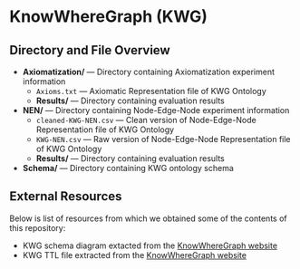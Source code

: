 # KnowWhereGraph (KWG)

## Directory and File Overview
* **Axiomatization/** — Directory containing Axiomatization experiment information
    * `Axioms.txt` — Axiomatic Representation file of KWG Ontology
    * **Results/** — Directory containing evaluation results
* **NEN/** — Directory containing Node-Edge-Node experiment information
    * `cleaned-KWG-NEN.csv` — Clean version of Node-Edge-Node Representation file of KWG Ontology
    * `KWG-NEN.csv` — Raw version of Node-Edge-Node Representation file of KWG Ontology
    * **Results/** — Directory containing evaluation results
* **Schema/** — Directory containing KWG ontology schema

## External Resources
Below is list of resources from which we obtained some of the contents of this repository:

- KWG schema diagram extacted from the [KnowWhereGraph website](https://knowwheregraph.org/)
- KWG TTL file extracted from the [KnowWhereGraph website](https://knowwheregraph.org/)
